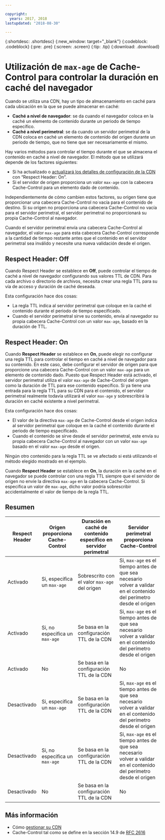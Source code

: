 ```yaml
---

copyright:
  years: 2017, 2018
lastupdated: "2018-08-30"

---
```


{:shortdesc: .shortdesc}
{:new_window: target="_blank"}
{:codeblock: .codeblock}
{:pre: .pre}
{:screen: .screen}
{:tip: .tip}
{:download: .download}

# Utilización de `max-age` de Cache-Control para controlar la duración en caché del navegador

Cuando se utiliza una CDN, hay un tipo de almacenamiento en caché para cada ubicación en la que se puede almacenar en caché:
  * **Caché a nivel de navegador**: se da cuando el navegador coloca en la caché un elemento de contenido durante un periodo de tiempo específico.
  * **Caché a nivel perimetral**: se da cuando un servidor perimetral de la CDN coloca en caché un elemento de contenido del origen durante un periodo de tiempo, que no tiene que ser necesariamente el mismo.

Hay varios métodos para controlar el tiempo durante el que se almacena el contenido en caché a nivel de navegador. El método que se utilizará depende de los factores siguientes:
  * Si ha actualizado o [actualizará los detalles de configuración de la CDN](https://console.bluemix.net/docs/infrastructure/CDN/how-to.html#updating-cdn-configuration-details) con “Respect Header: On”.
  * Si el servidor de origen proporciona un valor `max-age` con la cabecera Cache-Control para un elemento dado de contenido. 

Independientemente de cómo cambien estos factores, su origen tiene que proporcionar una cabecera Cache-Control no vacía para el contenido de destino. Si su origen no proporciona una cabecera Cache-Control no vacía para el servidor perimetral, el servidor perimetral no proporcionará su propia Cache-Control al navegador.

Cuando el servidor perimetral envía una cabecera Cache-Control al navegador, el valor `max-age` para esta cabecera Cache-Control corresponde a la cantidad de tiempo restante antes que el contenido en el servidor perimetral sea inválido y necesite una nueva validación desde el origen. 

## Respect Header: Off
Cuando Respect Header se establece en **Off**, puede controlar el tiempo de caché a nivel de navegador configurando sus valores TTL de CDN. Para cada archivo o directorio de archivos, necesita crear una regla TTL para su vía de acceso y duración de caché deseada.

Esta configuración hace dos cosas:
  * La regla TTL indica al servidor perimetral que coloque en la caché el contenido durante el periodo de tiempo especificado.
  * Cuando el servidor perimetral sirve su contenido, envía al navegador su propia cabecera Cache-Control con un valor `max-age`, basado en la duración de TTL.

## Respect Header: On
Cuando **Respect Header** se establece en **On**, puede elegir no configurar una regla TTL para controlar el tiempo en caché a nivel de navegador para su contenido. En este caso, debe configurar el servidor de origen para que proporcione una cabecera Cache-Control con un valor `max-age` para un elemento de contenido dado. Puesto que Respect Header está activado, el servidor perimetral utiliza el valor `max-age` de Cache-Control del origen como la duración de TTL para ese contenido específico. Si ya tiene una entrada para la regla TTL para su CDN para el contenido, el servidor perimetral realmente todavía utilizará el valor `max-age` y sobrescribirá la duración en caché existente a nivel perimetral.

Esta configuración hace dos cosas:
  * El valor de la directiva `max-age` de Cache-Control desde el origen indica al servidor perimetral que coloque en la caché el contenido durante el periodo de tiempo especificado.
  * Cuando el contenido se sirve desde el servidor perimetral, este envía su propia cabecera Cache-Control al navegador con un valor `max-age` basado en el valor `max-age` desde el origen.

Ningún otro contenido para la regla TTL se ve afectado si está utilizando el método elegido mostrado en el ejemplo.

Cuando **Respect Header** se establece en **On**, la duración en la caché en el navegador se puede controlar con una regla TTL siempre que el servidor de origen no envíe la directiva `max-age` en la cabecera Cache-Control. Si especifica un valor de `max-age`, dicho valor podría sobrescribir accidentalmente el valor de tiempo de la regla TTL.

## Resumen

|Respect Header|Origen proporciona Cache-Control|Duración en caché de contenido específico en servidor perimetral|Servidor perimetral proporciona Cache-Control|
|---|---|---|---|
|Activado|Si, especifica un `max-age`|Sobrescrito con el valor `max-age` del origen|Si, `max-age` es el tiempo antes de que sea necesario volver a validar en el contenido del perímetro desde el origen|
|Activado|Si, no especifica un `max-age`|Se basa en la configuración TTL de la CDN|Si, `max-age` es el tiempo antes de que sea necesario volver a validar en el contenido del perímetro desde el origen|
|Activado|No|Se basa en la configuración TTL de la CDN|No|
|Desactivado|Si, especifica un `max-age`|Se basa en la configuración TTL de la CDN|Si, `max-age` es el tiempo antes de que sea necesario volver a validar en el contenido del perímetro desde el origen|
|Desactivado|Si, no especifica un `max-age`|Se basa en la configuración TTL de la CDN|Si, `max-age` es el tiempo antes de que sea necesario volver a validar en el contenido del perímetro desde el origen|
|Desactivado|No|Se basa en la configuración TTL de la CDN|No|

## Más información
* Cómo [gestionar su CDN](https://console.bluemix.net/docs/infrastructure/CDN/how-to.html)
* Cache-Control tal como se define en la sección 14.9 de [RFC 2616](https://www.ietf.org/rfc/rfc2616.txt)
